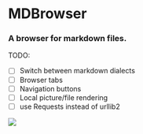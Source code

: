 # MDBrowser


### A browser for markdown files.

TODO:
- [ ] Switch between markdown dialects
- [ ] Browser tabs
- [ ] Navigation buttons
- [ ] Local picture/file rendering
- [ ] use Requests instead of urllib2

<img src="http://pantoff0l.nl/~tuxx/markdown.png">

